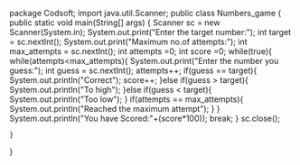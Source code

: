 package Codsoft;
import java.util.Scanner;
public class Numbers_game {
    public static void main(String[] args) {
        Scanner sc = new Scanner(System.in);
        System.out.print("Enter the target number:");
        int target = sc.nextInt();
        System.out.print("Maximum no.of attempts:");
        int max_attempts = sc.nextInt();
        int attempts =0;
        int score =0;
        while(true){
            while(attempts<max_attempts){
                System.out.print("Enter the number you guess:");
                int guess = sc.nextInt();
                attempts++;
                if(guess == target){
                    System.out.println("Correct");
                    score++;
                }else if(guess > target){
                    System.out.println("To high");
                }else if(guess < target){
                    System.out.println("Too low");
                }
                if(attempts == max_attempts){
                    System.out.println("Reached the maximum attempt");
                }
            }
            System.out.println("You have Scored:"+(score*100));
            break;
        }
        sc.close();

    }
}

